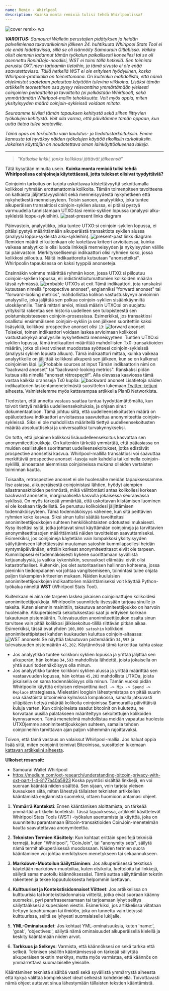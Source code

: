 ```yaml
---
name: Remix - Whirlpool
description: Kuinka monta remixiä tulisi tehdä Whirlpoolissa?
---
```

![cover remix- wp](assets/cover.webp)

***VAROITUS:** Samourai Walletin perustajien pidätyksen ja heidän palvelimiensa takavarikoinnin jälkeen 24. huhtikuuta Whirlpool Stats Tool ei ole enää ladattavissa, sillä se oli isännöity Samourain Gitlabissa. Vaikka olisit aiemmin ladannut tämän työkalun paikallisesti koneellesi tai se oli asennettu RoninDojo-noodiisi, WST ei toimi tällä hetkellä. Sen toiminta perustui OXT.me:n tarjoamiin tietoihin, ja tämä sivusto ei ole enää saavutettavissa. Tällä hetkellä WST ei ole erityisen hyödyllinen, koska Whirlpool-protokolla on toimettomana. On kuitenkin mahdollista, että nämä ohjelmistot saatetaan palauttaa käyttöön tulevina viikkoina. Lisäksi tämän artikkelin teoreettinen osa pysyy relevanttina ymmärtämään yleisesti coinjoinien periaatteita ja tavoitteita (ei pelkästään Whirlpool), sekä ymmärtämään Whirlpool-mallin tehokkuutta. Voit myös oppia, miten yksityisyyden määrä coinjoin-sykleissä voidaan mitata.*

_Seuraamme tiiviisti tämän tapauksen kehitystä sekä siihen liittyvien työkalujen kehitystä. Voit olla varma, että päivitämme tämän oppaan, kun uutta tietoa tulee saataville._

_Tämä opas on tarkoitettu vain koulutus- ja tiedotustarkoituksiin. Emme kannusta tai hyväksy näiden työkalujen käyttöä rikollisiin tarkoituksiin. Jokaisen käyttäjän on noudatettava oman lainkäyttöalueensa lakeja._

---

> *"Katkaise linkki, jonka kolikkosi jättävät jälkeensä"*

Tätä kysytään minulta usein. **Kuinka monta remixiä tulisi tehdä Whirlpoolissa coinjoineja käytettäessä, jotta tulokset olisivat tyydyttäviä?**

Coinjoinin tarkoitus on tarjota uskottavaa kiistettävyyttä sekoittamalla kolikkosi ryhmään erottamattomia kolikoita. Tämän toimenpiteen tavoitteena on katkaista jäljitettävyyslinkit sekä menneisyydestä nykyhetkeen että nykyhetkestä menneisyyteen. Toisin sanoen, analyytikko, joka tuntee alkuperäisen transaktiosi coinjoin-syklien alussa, ei pitäisi pystyä varmuudella tunnistamaan UTXO:tasi remix-syklien lopussa (analyysi alku-sykleistä loppu-sykleihin).
![past-present links diagram](assets/en/1.webp)

Päinvastoin, analyytikko, joka tuntee UTXO:si coinjoin-syklien lopussa, ei pitäisi pystyä määrittämään alkuperäistä transaktiota syklien alussa (analyysi loppu-sykleistä alku-sykleihin).
![present-past links diagram](assets/en/2.webp)
Remixien määrä ei kuitenkaan ole luotettava kriteeri arvioitaessa, kuinka vaikeaa analyytikolle olisi luoda linkkejä menneisyyden ja nykyisyyden välille tai päinvastoin. Merkityksellisempi indikaattori olisi ryhmien koko, jossa kolikkosi piiloutuu. Näitä indikaattoreita kutsutaan "anonseteiksi". Whirlpoolin tapauksessa on kaksi tyyppiä anonseteja.

Ensinnäkin voimme määrittää ryhmän koon, jossa UTXO:si piiloutuu coinjoin-syklien lopussa, eli indistinktioitumattomien kolikoiden määrän tässä ryhmässä.
![probable UTXOs at exit](assets/en/3.webp)
Tämä indikaattori, jota ranskaksi kutsutaan nimellä "prospective anonset", englanniksi "forward anonset" tai "forward-looking metrics", mahdollistaa kolikon vastustuskyvyn arvioinnin analyysille, joka jäljittää sen polkua coinjoin-syklien sisäänkäynniltä uloskäynnille. Tämä mittari arvioi, missä määrin UTXO:si on suojattu yrityksiltä rakentaa sen historia uudelleen sen tulopisteestä sen poistumispisteeseen coinjoin-prosessissa. Esimerkiksi, jos transaktiosi osallistui ensimmäiseen coinjoin-sykliin ja sen jälkeen suoritettiin kaksi lisäsykliä, kolikkosi prospective anonset olisi `13`: ![forward anonset](assets/en/4.webp)
Toiseksi, toinen indikaattori voidaan laskea arvioimaan kolikkosi vastustuskykyä analyysille nykyhetkestä menneisyyteen. Tuntien UTXO:si syklien lopussa, tämä indikaattori määrittää mahdollisten Tx0-transaktioiden määrän, jotka olisivat voineet muodostaa syötteesi coinjoin-sykleissä (analyysi syklien lopusta alkuun). Tämä indikaattori mittaa, kuinka vaikeaa analyytikolle on jäljittää kolikkosi alkuperä sen jälkeen, kun se on kulkenut coinjoinien läpi. ![Probable sources at input](assets/en/5.webp)
Tämän indikaattorin nimi on "backward anonset" tai "backward-looking metrics". Ranskaksi pidän kutsua sitä nimellä "anonset rétrospectif". Alla olevassa kaaviossa tämä vastaa kaikkia oransseja Tx0 kuplia:
![backward anonset](assets/en/6.webp)
Lisätietoja näiden indikaattorien laskentamenetelmästä suosittelen lukemaan [Twitter-ketjuni](https://twitter.com/Loic_Pandul/status/1550850558147395585?s=20) aiheesta. Valmistelemme myös kattavampaa artikkelia PlanB Networkista.

Tiedostan, että annettu vastaus saattaa tuntua tyydyttämättömältä, kun toivoit tiettyä määrää uudelleensekoituksia, ja ohjaan sinut dokumentaatioon. Tämä johtuu siitä, että uudelleensekoitusten määrä on epäluotettava indikaattori arvioitaessa saavutettua anonymiteettia coinjoin-sykleissä. Siksi ei ole mahdollista määritellä tiettyä uudelleensekoitusten määrää absoluuttiseksi ja universaaliksi turvakynnykseksi.

On totta, että jokainen kolikkosi lisäuudelleensekoitus kasvattaa sen anonymiteettijoukkoja. On kuitenkin tärkeää ymmärtää, että pääasiassa on muiden osallistujien suorittamat uudelleensekoitukset, jotka edistävät prospective anonsetisi kasvua. Whirlpool-mallilla transaktiosi voi saavuttaa merkittäviä prospective anonset -tasoja vain kahdella tai kolmella coinjoin-syklillä, ainoastaan aiemmissa coinjoineissa mukana olleiden vertaisten toiminnan kautta.

Toisaalta, retrospective anonset ei ole huolenaihe meidän tapauksessamme. Itse asiassa, alkuperäisestä coinjoinistasi lähtien, hyödyt aiempien allastransaktioiden perinnöstä, mikä välittömästi antaa kolikollesi korkean backward anonsetin, marginaalisella kasvulla jokaisessa seuraavassa syklissä.
On myös tärkeää ymmärtää, että uskottavan kiistämisen luominen ei ole koskaan täydellistä. Se perustuu kolikoidesi jäljittämisen todennäköisyyteen. Tämä todennäköisyys vähenee, kun sitä peittävien ryhmien koko kasvaa. Siksi sinun tulisi säätää tavoitteitasi anonimiteettijoukkojen suhteen henkilökohtaisten odotustesi mukaisesti. Kysy itseltäsi syitä, jotka johtavat sinut käyttämään coinjoineja ja tarvittavien anonymiteettitasojen määrittämistä näiden tavoitteiden saavuttamiseksi. Esimerkiksi, jos coinjoineja käytetään vain lompakkosi yksityisyyden säilyttämiseen lähettäessäsi muutaman satoshin kummilapsellesi heidän syntymäpäivänään, erittäin korkeat anonymiteettitasot eivät ole tarpeen. Kummilapsesi ei todennäköisesti kykene suorittamaan syvällistä ketjuanalyysiä, ja vaikka kykenisikin, seuraukset elämääsi eivät olisi katastrofaaliset. Kuitenkin, jos olet autoritaarisen hallinnon kohteena, jossa pieninkin tiedonpalanen voi johtaa vangitsemiseen, toimintasi tulee ohjata paljon tiukempien kriteerien mukaan.
Näiden kuuluisien anonimiteettijoukkojen indikaattorien määrittämiseksi voit käyttää Python-työkalua nimeltä **WST** (Whirlpool Stats Tool).

Kuitenkaan ei aina ole tarpeen laskea jokaisen coinjoinattujen kolikoidesi anonimiteettijoukkoja. Whirlpoolin suunnittelu itsessään tarjoaa sinulle jo takeita. Kuten aiemmin mainittiin, takautuva anonimiteettijoukko on harvoin huolenaihe. Alkuperäisestä sekoituksestasi saat jo erityisen korkean takautuvan pistemäärän. Tulevaisuuden anonimiteettijoukon osalta sinun tarvitsee vain pitää kolikkosi jälkisekoitus-tilillä riittävän pitkän aikaa. Esimerkiksi, tässä ovat yhden `100,000 satoshin` kolikkoni anonimiteettipisteet kahden kuukauden kuluttua coinjoin-altaassa:
![WST anonsets](assets/en/7.webp)
Se näyttää takautuvan pistemäärän `34,593` ja tulevaisuuden pistemäärän `45,202`. Käytännössä tämä tarkoittaa kahta asiaa:
- Jos analyytikko tuntee kolikkoni syklien lopussa ja yrittää jäljittää sen alkuperän, hän kohtaa `34,593` mahdollista lähdettä, joista jokaisella on yhtä suuri todennäköisyys olla minun.
- Jos analyytikko tuntee kolikkoni syklien alussa ja yrittää määrittää sen vastaavuuden lopussa, hän kohtaa `45,202` mahdollista UTXOa, joista jokaisella on sama todennäköisyys olla minun.
Tämän vuoksi pidän Whirlpoolin käyttöä erityisen relevanttina `Hodl -> Mix -> Spend -> Replace` strategiassa. Mielestäni loogisin lähestymistapa on pitää suurin osa säästöistä bitcoineina kylmässä lompakossa, samalla jatkuvasti ylläpitäen tiettyä määrää kolikoita coinjoinissa Samourailla päivittäisiä kuluja varten. Kun coinjoineista saadut bitcoinit on kulutettu, ne korvataan uusilla palatakseen määriteltyyn sekoitettujen kolikoiden kynnysarvoon. Tämä menetelmä mahdollistaa meidän vapautua huolesta UTXOjemme anonimiteettijoukkojen suhteen, samalla tehden coinjoineihin tarvittavan ajan paljon vähemmän rajoittavaksi.

Toivon, että tämä vastaus on valaissut Whirlpool-mallia. Jos haluat oppia lisää siitä, miten coinjoinit toimivat Bitcoinissa, suosittelen lukemaan [kattavan artikkelini aiheesta](https://planb.network/tutorials/privacy/coinjoin-dojo).

**Ulkoiset resurssit:**
- Samourai Wallet Whirlpool
- https://medium.com/oxt-research/understanding-bitcoin-privacy-with-oxt-part-1-4-8177a40a5923
Koska pyyntösi sisältää linkkejä, en voi suoraan kääntää niiden sisältöä. Sen sijaan, voin tarjota yleisen kuvauksen siitä, miten lähestyä tällaisten teknisten artikkelien kääntämistä englannista suomeksi, ottaen huomioon antamasi ohjeet.

1. **Ymmärrä Konteksti**: Ennen kääntämisen aloittamista, on tärkeää ymmärtää artikkelin konteksti. Tässä tapauksessa, artikkelit käsittelevät Whirlpool Stats Tools (WST) -työkalun asentamista ja käyttöä, joka on suunniteltu parantamaan Bitcoin-transaktioiden CoinJoin-menetelmän kautta saavutettavaa anonymiteettia.

2. **Teknisten Termien Käsittely**: Kun kohtaat erittäin spesifejä teknisiä termejä, kuten "Whirlpool", "CoinJoin", tai "anonymity sets", säilytä nämä termit alkuperäisessä muodossaan. Näiden termien suora kääntäminen voi johtaa merkityksen menetykseen tai sekaannukseen.

3. **Markdown-Muotoilun Säilyttäminen**: Jos alkuperäisessä tekstissä käytetään markdown-muotoilua, kuten otsikoita, luetteloita tai linkkejä, säilytä sama muotoilu käännöksessäsi. Tämä auttaa säilyttämään tekstin rakenteen ja tekee lopputuloksesta helpommin luettavan.

4. **Kulttuuriset ja Kontekstisidonnaiset Viitteet**: Jos artikkelissa on kulttuurisia tai kontekstisidonnaisia viitteitä, jotka eivät suoraan käänny suomeksi, pyri parafraseeraamaan tai tarjoamaan lyhyt selitys säilyttääksesi alkuperäisen viestin. Esimerkiksi, jos artikkelissa viitataan tiettyyn tapahtumaan tai ilmiöön, joka on tunnettu vain tietyssä kulttuurissa, selitä se lyhyesti suomalaiselle lukijalle.

5. **YML-Ominaisuudet**: Jos kohtaat YML-ominaisuuksia, kuten 'name:', 'goal:', 'objectives:', säilytä nämä ominaisuudet alkuperäisellä kielellä ja keskity kääntämään niiden arvot.

6. **Tarkkuus ja Selkeys**: Varmista, että käännöksesi on sekä tarkka että selkeä. Teknisen sisällön kääntämisessä on tärkeää säilyttää alkuperäisen tekstin merkitys, mutta myös varmistaa, että käännös on ymmärrettävä suomalaiselle yleisölle.

Kääntäminen teknistä sisältöä vaatii sekä syvällistä ymmärrystä aiheesta että kykyä välittää kompleksiset ideat selkeästi kohdekielellä. Toivottavasti nämä ohjeet auttavat sinua lähestymään tällaisten tekstien kääntämistä.